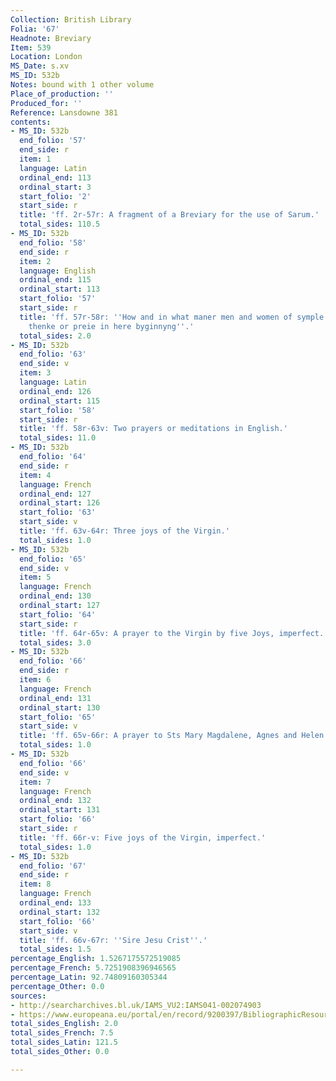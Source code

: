 ```yaml
---
Collection: British Library
Folia: '67'
Headnote: Breviary
Item: 539
Location: London
MS_Date: s.xv
MS_ID: 532b
Notes: bound with 1 other volume
Place_of_production: ''
Produced_for: ''
Reference: Lansdowne 381
contents:
- MS_ID: 532b
  end_folio: '57'
  end_side: r
  item: 1
  language: Latin
  ordinal_end: 113
  ordinal_start: 3
  start_folio: '2'
  start_side: r
  title: 'ff. 2r-57r: A fragment of a Breviary for the use of Sarum.'
  total_sides: 110.5
- MS_ID: 532b
  end_folio: '58'
  end_side: r
  item: 2
  language: English
  ordinal_end: 115
  ordinal_start: 113
  start_folio: '57'
  start_side: r
  title: 'ff. 57r-58r: ''How and in what maner men and women of symple connynge mowe
    thenke or preie in here byginnyng''.'
  total_sides: 2.0
- MS_ID: 532b
  end_folio: '63'
  end_side: v
  item: 3
  language: Latin
  ordinal_end: 126
  ordinal_start: 115
  start_folio: '58'
  start_side: r
  title: 'ff. 58r-63v: Two prayers or meditations in English.'
  total_sides: 11.0
- MS_ID: 532b
  end_folio: '64'
  end_side: r
  item: 4
  language: French
  ordinal_end: 127
  ordinal_start: 126
  start_folio: '63'
  start_side: v
  title: 'ff. 63v-64r: Three joys of the Virgin.'
  total_sides: 1.0
- MS_ID: 532b
  end_folio: '65'
  end_side: v
  item: 5
  language: French
  ordinal_end: 130
  ordinal_start: 127
  start_folio: '64'
  start_side: r
  title: 'ff. 64r-65v: A prayer to the Virgin by five Joys, imperfect.'
  total_sides: 3.0
- MS_ID: 532b
  end_folio: '66'
  end_side: r
  item: 6
  language: French
  ordinal_end: 131
  ordinal_start: 130
  start_folio: '65'
  start_side: v
  title: 'ff. 65v-66r: A prayer to Sts Mary Magdalene, Agnes and Helen.'
  total_sides: 1.0
- MS_ID: 532b
  end_folio: '66'
  end_side: v
  item: 7
  language: French
  ordinal_end: 132
  ordinal_start: 131
  start_folio: '66'
  start_side: r
  title: 'ff. 66r-v: Five joys of the Virgin, imperfect.'
  total_sides: 1.0
- MS_ID: 532b
  end_folio: '67'
  end_side: r
  item: 8
  language: French
  ordinal_end: 133
  ordinal_start: 132
  start_folio: '66'
  start_side: v
  title: 'ff. 66v-67r: ''Sire Jesu Crist''.'
  total_sides: 1.5
percentage_English: 1.5267175572519085
percentage_French: 5.7251908396946565
percentage_Latin: 92.74809160305344
percentage_Other: 0.0
sources:
- http://searcharchives.bl.uk/IAMS_VU2:IAMS041-002074903
- https://www.europeana.eu/portal/en/record/9200397/BibliographicResource_3000126280574.html
total_sides_English: 2.0
total_sides_French: 7.5
total_sides_Latin: 121.5
total_sides_Other: 0.0

---
```

